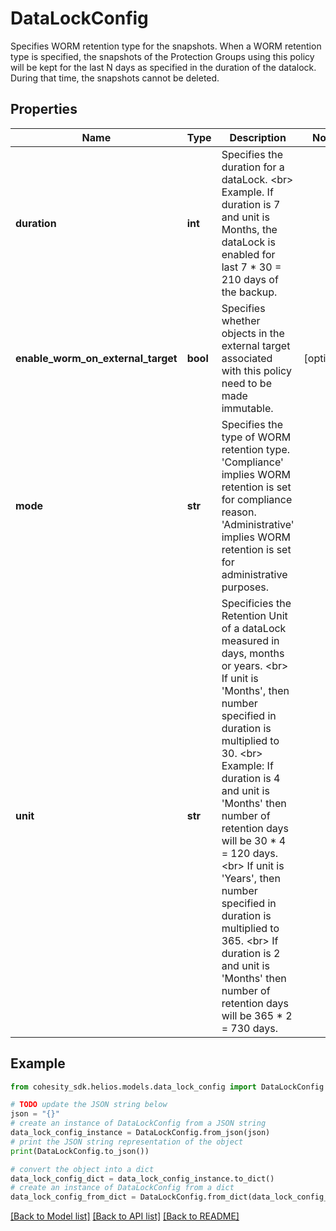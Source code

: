 # DataLockConfig

Specifies WORM retention type for the snapshots. When a WORM retention type is specified, the snapshots of the Protection Groups using this policy will be kept for the last N days as specified in the duration of the datalock. During that time, the snapshots cannot be deleted.

## Properties

Name | Type | Description | Notes
------------ | ------------- | ------------- | -------------
**duration** | **int** | Specifies the duration for a dataLock. &lt;br&gt; Example. If duration is 7 and unit is Months, the dataLock is enabled for last 7 * 30 &#x3D; 210 days of the backup. | 
**enable_worm_on_external_target** | **bool** | Specifies whether objects in the external target associated with this policy need to be made immutable. | [optional] 
**mode** | **str** | Specifies the type of WORM retention type.  &#39;Compliance&#39; implies WORM retention is set for compliance reason.  &#39;Administrative&#39; implies WORM retention is set for administrative purposes. | 
**unit** | **str** | Specificies the Retention Unit of a dataLock measured in days, months or years. &lt;br&gt; If unit is &#39;Months&#39;, then number specified in duration is multiplied to 30. &lt;br&gt; Example: If duration is 4 and unit is &#39;Months&#39; then number of retention days will be 30 * 4 &#x3D; 120 days. &lt;br&gt; If unit is &#39;Years&#39;, then number specified in duration is multiplied to 365. &lt;br&gt; If duration is 2 and unit is &#39;Months&#39; then number of retention days will be 365 * 2 &#x3D; 730 days. | 

## Example

```python
from cohesity_sdk.helios.models.data_lock_config import DataLockConfig

# TODO update the JSON string below
json = "{}"
# create an instance of DataLockConfig from a JSON string
data_lock_config_instance = DataLockConfig.from_json(json)
# print the JSON string representation of the object
print(DataLockConfig.to_json())

# convert the object into a dict
data_lock_config_dict = data_lock_config_instance.to_dict()
# create an instance of DataLockConfig from a dict
data_lock_config_from_dict = DataLockConfig.from_dict(data_lock_config_dict)
```
[[Back to Model list]](../README.md#documentation-for-models) [[Back to API list]](../README.md#documentation-for-api-endpoints) [[Back to README]](../README.md)


